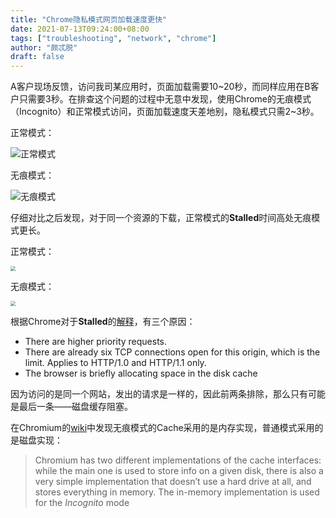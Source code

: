 ```yaml
---
title: "Chrome隐私模式网页加载速度更快"
date: 2021-07-13T09:24:00+08:00
tags: ["troubleshooting", "network", "chrome"]
author: "颇忒脱"
draft: false
---
```


<!--more-->

A客户现场反馈，访问我司某应用时，页面加载需要10~20秒，而同样应用在B客户只需要3秒。在排查这个问题的过程中无意中发现，使用Chrome的无痕模式（Incognito）和正常模式访问，页面加载速度天差地别，隐私模式只需2~3秒。

正常模式：

![正常模式](normal.jpg)

无痕模式：

![无痕模式](incognito.jpg)

仔细对比之后发现，对于同一个资源的下载，正常模式的**Stalled**时间高处无痕模式更长。

正常模式：

<img src="normal-timing.jpg" style="zoom:50%" />

无痕模式：

<img src="incognito-timing.jpg" style="zoom:50%" />

根据Chrome对于**Stalled**的[解释][1]，有三个原因：

- There are higher priority requests.
- There are already six TCP connections open for this origin, which is the limit. Applies to HTTP/1.0 and HTTP/1.1 only.
- The browser is briefly allocating space in the disk cache

因为访问的是同一个网站，发出的请求是一样的，因此前两条排除，那么只有可能是最后一条——磁盘缓存阻塞。

在Chromium的[wiki][2]中发现无痕模式的Cache采用的是内存实现，普通模式采用的是磁盘实现：

> Chromium has two different implementations of the cache interfaces: while the main one is used to store info on a given disk, there is also a very simple implementation that doesn’t use a hard drive at all, and stores everything in memory. The in-memory implementation is used for the *Incognito* mode

[1]: https://developer.chrome.com/docs/devtools/network/reference/#timing-explanation
[2]: https://www.chromium.org/developers/design-documents/network-stack/disk-cache#TOC-Implementation-Notes

